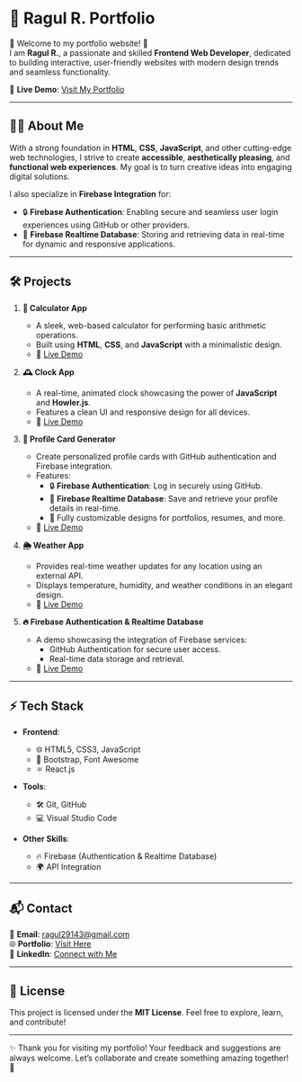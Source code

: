 # 💼 Ragul R. Portfolio  

🌟 Welcome to my portfolio website! 🌟  
I am **Ragul R.**, a passionate and skilled **Frontend Web Developer**, dedicated to building interactive, user-friendly websites with modern design trends and seamless functionality.  

🔗 **Live Demo**: [Visit My Portfolio](https://ragul32111.github.io/)  

---

## 🙋‍♂️ About Me  

With a strong foundation in **HTML**, **CSS**, **JavaScript**, and other cutting-edge web technologies, I strive to create **accessible**, **aesthetically pleasing**, and **functional web experiences**. My goal is to turn creative ideas into engaging digital solutions.  

I also specialize in **Firebase Integration** for:  
- 🔒 **Firebase Authentication**: Enabling secure and seamless user login experiences using GitHub or other providers.  
- 📂 **Firebase Realtime Database**: Storing and retrieving data in real-time for dynamic and responsive applications.  

---

## 🛠️ Projects  

1. **🧮 Calculator App**  
   - A sleek, web-based calculator for performing basic arithmetic operations.  
   - Built using **HTML**, **CSS**, and **JavaScript** with a minimalistic design.  
   - 🔗 [Live Demo](https://ragul32111.github.io/Full-stack/calculator/)  

2. **🕰️ Clock App**  
   - A real-time, animated clock showcasing the power of **JavaScript** and **Howler.js**.  
   - Features a clean UI and responsive design for all devices.  
   - 🔗 [Live Demo](https://ragul32111.github.io/Full-stack/clock/)  

3. **🎨 Profile Card Generator**  
   - Create personalized profile cards with GitHub authentication and Firebase integration.  
   - Features:  
     - 🔒 **Firebase Authentication**: Log in securely using GitHub.  
     - 📂 **Firebase Realtime Database**: Save and retrieve your profile details in real-time.  
     - 🎨 Fully customizable designs for portfolios, resumes, and more.  
   - 🔗 [Live Demo](https://ragul32111.github.io/Full-stack/profile-card-generator/)  

4. **🌦️ Weather App**  
   - Provides real-time weather updates for any location using an external API.  
   - Displays temperature, humidity, and weather conditions in an elegant design.  
   - 🔗 [Live Demo](https://ragul32111.github.io/Full-stack/weather/)  

5. **🔥 Firebase Authentication & Realtime Database**  
   - A demo showcasing the integration of Firebase services:  
     - GitHub Authentication for secure user access.  
     - Real-time data storage and retrieval.  
   - 🔗 [Live Demo](https://ragul32111.github.io/Full-stack/firebase/)  

---

## ⚡ Tech Stack  

- **Frontend**:  
  - 🌐 HTML5, CSS3, JavaScript  
  - 🎨 Bootstrap, Font Awesome  
  - ⚛️ React.js  

- **Tools**:  
  - 🛠️ Git, GitHub  
  - 💻 Visual Studio Code  

- **Other Skills**:  
  - 🔥 Firebase (Authentication & Realtime Database)  
  - 🌍 API Integration  

---

## 📬 Contact  

📧 **Email**: [ragul29143@gmail.com](mailto:ragul29143@gmail.com)  
🌐 **Portfolio**: [Visit Here](https://ragul32111.github.io/)  
💼 **LinkedIn**: [Connect with Me](https://linkedin.com/in/ragul-r)  

---

## 📄 License  

This project is licensed under the **MIT License**. Feel free to explore, learn, and contribute!  

---

✨ Thank you for visiting my portfolio! Your feedback and suggestions are always welcome. Let’s collaborate and create something amazing together! 🚀  
